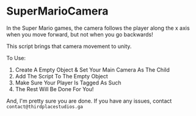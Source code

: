 # SuperMarioCamera

In the Super Mario games, the camera follows the player along the x axis when you move forward, but not when you go backwards!

This script brings that camera movement to unity.

To Use: 

1) Create A Empty Object & Set Your Main Camera As The Child
2) Add The Script To The Empty Object
3) Make Sure Your Player Is Tagged As Such
4) The Rest Will Be Done For You!

And, I'm pretty sure you are done. If you have any issues, contact `contact@thirdplacestudios.ga`
